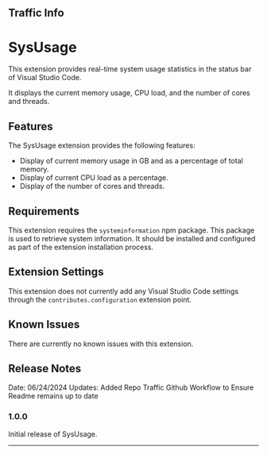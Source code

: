 ## Traffic Info

# SysUsage

This extension provides real-time system usage statistics in the status bar of Visual Studio Code. 

It displays the current memory usage, CPU load, and the number of cores and threads.

## Features

The SysUsage extension provides the following features:

- Display of current memory usage in GB and as a percentage of total memory.
- Display of current CPU load as a percentage.
- Display of the number of cores and threads.

## Requirements

This extension requires the `systeminformation` npm package. This package is used to retrieve system information. It should be installed and configured as part of the extension installation process.

## Extension Settings

This extension does not currently add any Visual Studio Code settings through the `contributes.configuration` extension point.

## Known Issues

There are currently no known issues with this extension.

## Release Notes

Date:       06/24/2024
Updates:    Added Repo Traffic Github Workflow to Ensure Readme remains up to date 

### 1.0.0

Initial release of SysUsage.

---

